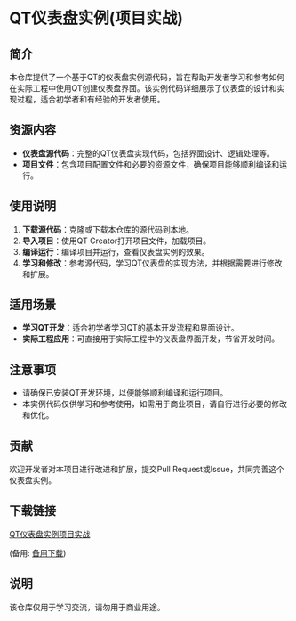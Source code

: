 # QT仪表盘实例(项目实战)

## 简介

本仓库提供了一个基于QT的仪表盘实例源代码，旨在帮助开发者学习和参考如何在实际工程中使用QT创建仪表盘界面。该实例代码详细展示了仪表盘的设计和实现过程，适合初学者和有经验的开发者使用。

## 资源内容

- **仪表盘源代码**：完整的QT仪表盘实现代码，包括界面设计、逻辑处理等。
- **项目文件**：包含项目配置文件和必要的资源文件，确保项目能够顺利编译和运行。

## 使用说明

1. **下载源代码**：克隆或下载本仓库的源代码到本地。
2. **导入项目**：使用QT Creator打开项目文件，加载项目。
3. **编译运行**：编译项目并运行，查看仪表盘实例的效果。
4. **学习和修改**：参考源代码，学习QT仪表盘的实现方法，并根据需要进行修改和扩展。

## 适用场景

- **学习QT开发**：适合初学者学习QT的基本开发流程和界面设计。
- **实际工程应用**：可直接用于实际工程中的仪表盘界面开发，节省开发时间。

## 注意事项

- 请确保已安装QT开发环境，以便能够顺利编译和运行项目。
- 本实例代码仅供学习和参考使用，如需用于商业项目，请自行进行必要的修改和优化。

## 贡献

欢迎开发者对本项目进行改进和扩展，提交Pull Request或Issue，共同完善这个仪表盘实例。

## 下载链接
[QT仪表盘实例项目实战](https://pan.quark.cn/s/39e2a0b52dea) 

(备用: [备用下载](https://pan.baidu.com/s/1HpNNT-HmQ4VlMAnLnr8R7Q?pwd=epg1))

## 说明

该仓库仅用于学习交流，请勿用于商业用途。
